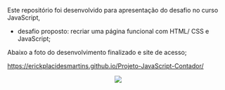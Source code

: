
Este repositório foi desenvolvido para apresentação do desafio no curso JavaScript,

- desafio proposto: recriar uma página funcional com HTML/ CSS e JavaScript;


Abaixo a foto do desenvolvimento finalizado e site de acesso;

https://erickplacidesmartins.github.io/Projeto-JavaScript-Contador/



<div align="center">
            <img src="https://user-images.githubusercontent.com/103293578/170866857-5f3fc129-44b7-41f1-8039-7242b4b37e73.png " width="auto">
</div>
